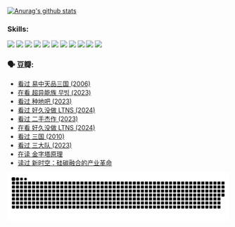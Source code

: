 
[![Anurag's github stats](https://github-readme-stats.vercel.app/api?username=w940853815)](https://github.com/anuraghazra/github-readme-stats)

### Skills:

<code><img height="32" src="https://cdn.jsdelivr.net/npm/simple-icons@v5/icons/python.svg"></code>
<code><img height="32" src="https://cdn.jsdelivr.net/npm/simple-icons@v5/icons/javascript.svg"></code>
<code><img height="32" src="https://cdn.jsdelivr.net/npm/simple-icons@v5/icons/django.svg"></code>
<code><img height="32" src="https://cdn.jsdelivr.net/npm/simple-icons@v5/icons/flask.svg"></code>
<code><img height="32" src="https://cdn.jsdelivr.net/npm/simple-icons@v5/icons/vuetify.svg"></code>
<code><img height="32" src="https://cdn.jsdelivr.net/npm/simple-icons@v5/icons/git.svg"></code>
<code><img height="32" src="https://cdn.jsdelivr.net/npm/simple-icons@v5/icons/docker.svg"></code>
<code><img height="32" src="https://cdn.jsdelivr.net/npm/simple-icons@v5/icons/postgresql.svg"></code>
<code><img height="32" src="https://cdn.jsdelivr.net/npm/simple-icons@v5/icons/elasticsearch.svg"></code>
<code><img height="32" src="https://cdn.jsdelivr.net/npm/simple-icons@v5/icons/macos.svg"></code>
<code><img height="32" src="https://cdn.jsdelivr.net/npm/simple-icons@v5/icons/linux.svg"></code>

### 🗣 豆瓣:

<!-- DOUBAN-ACTIVITIES:START -->
- [看过 易中天品三国‎ (2006)](https://www.douban.com/people/136069238/status/4529910812/?_i=09194505)
- [在看 超异能族 무빙‎ (2023)](https://www.douban.com/people/136069238/status/4527291077/?_i=09194505)
- [看过 种地吧‎ (2023)](https://www.douban.com/people/136069238/status/4527289637/?_i=09194505)
- [看过 好久没做 LTNS‎ (2024)](https://www.douban.com/people/136069238/status/4527289515/?_i=09194505)
- [看过 二手杰作‎ (2023)](https://www.douban.com/people/136069238/status/4522502716/?_i=09194505)
- [在看 好久没做 LTNS‎ (2024)](https://www.douban.com/people/136069238/status/4521969883/?_i=09194505)
- [看过 三国‎ (2010)](https://www.douban.com/people/136069238/status/4521634661/?_i=09194505)
- [看过 三大队‎ (2023)](https://www.douban.com/people/136069238/status/4510323325/?_i=09194505)
- [在读 金字塔原理](https://www.douban.com/people/136069238/status/4507497587/?_i=09194506)
- [读过 新时空：硅碳融合的产业革命](https://www.douban.com/people/136069238/status/4506659177/?_i=09194506)
<!-- DOUBAN-ACTIVITIES:END -->


![Snake animation](https://raw.githubusercontent.com/w940853815/w940853815/output/github-contribution-grid-snake.svg)

<!--
**w940853815/w940853815** is a ✨ _special_ ✨ repository because its `README.md` (this file) appears on your GitHub profile.

Here are some ideas to get you started:

- 🔭 I’m currently working on ...
- 🌱 I’m currently learning ...
- 👯 I’m looking to collaborate on ...
- 🤔 I’m looking for help with ...
- 💬 Ask me about ...
- 📫 How to reach me: ...
- 😄 Pronouns: ...
- ⚡ Fun fact: ...
-->
